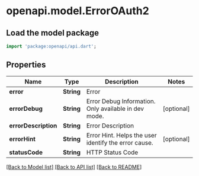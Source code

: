 # openapi.model.ErrorOAuth2

## Load the model package

```dart
import 'package:openapi/api.dart';
```

## Properties

| Name                 | Type       | Description                                          | Notes      |
| -------------------- | ---------- | ---------------------------------------------------- | ---------- |
| **error**            | **String** | Error                                                |
| **errorDebug**       | **String** | Error Debug Information. Only available in dev mode. | [optional] |
| **errorDescription** | **String** | Error Description                                    |
| **errorHint**        | **String** | Error Hint. Helps the user identify the error cause. | [optional] |
| **statusCode**       | **String** | HTTP Status Code                                     |

[[Back to Model list]](../README.md#documentation-for-models) [[Back to API list]](../README.md#documentation-for-api-endpoints) [[Back to README]](../README.md)
